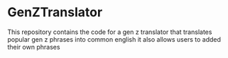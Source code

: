 # GenZTranslator
This repository contains the code for a gen z translator that translates popular gen z phrases into common english it also allows users to added their own phrases
